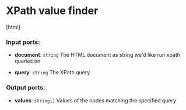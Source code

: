 # XPath value finder

[html]

### Input ports:

* __document__: `string`
    The HTML document as string we'd like run xpath queries on



* __query__: `string`
    The XPath query



### Output ports:

* __values__: `string[]`
    Values of the nodes matching the specified query



